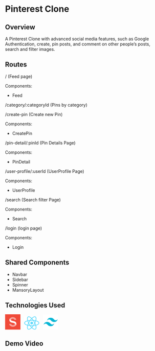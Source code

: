 # Pinterest Clone

## Overview
A Pinterest Clone with advanced social media features, such as Google Authentication, create, pin posts, and
comment on other people’s posts, search and filter images.

## Routes

/ (Feed page)

Components:
- Feed

/category/:categoryId (Pins by category)

/create-pin (Create new Pin)

Components:
- CreatePin

/pin-detail/:pinId (Pin Details Page)

Components:
- PinDetail

/user-profile/:userId (UserProfile Page)

Components:
- UserProfile

/search (Search filter Page)

Components:
- Search

/login (login page)

Components:
- Login

## Shared Components
- Navbar
- Sidebar
- Spinner
- MansoryLayout

## Technologies Used
<img src="./images/sanity.webp" title="Sanityio" width="50" /> &nbsp;
<img src="./images/react.png" title="React" width="50" /> &nbsp;
<img src="./images/Tailwind.png" title="TailWindCss" width="50" />

## Demo Video
[](https://user-images.githubusercontent.com/19533834/157426265-5573103a-eb5e-46e9-b0c0-5df12f32175c.mp4)


